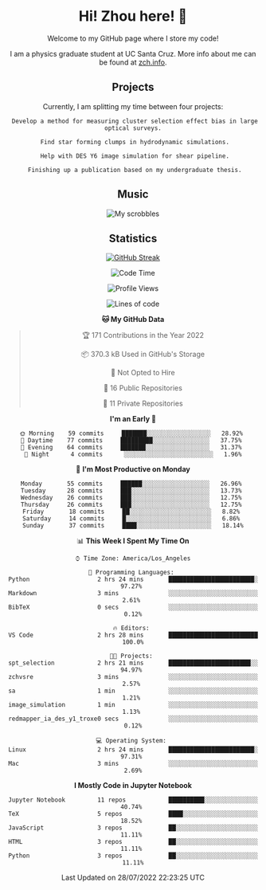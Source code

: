 <div align="center">
<h1> Hi! Zhou here! 👋 </h1>


Welcome to my GitHub page where I store my code! 

I am a physics graduate student at UC Santa Cruz. More info about me can be found at [zch.info](www.zch.info).

## Projects

Currently, I am splitting my time between four projects:
```
 Develop a method for measuring cluster selection effect bias in large optical surveys.
 
 Find star forming clumps in hydrodynamic simulations.
 
 Help with DES Y6 image simulation for shear pipeline.
 
 Finishing up a publication based on my undergraduate thesis.
```

## Music
![My scrobbles](https://lastfm-recently-played.vercel.app/api?user=zchvsre)


## Statistics

[![GitHub Streak](https://github-readme-streak-stats.herokuapp.com/?user=zhouconghao&theme=highcontrast)](https://git.io/streak-stats)

<!--START_SECTION:waka-->
![Code Time](http://img.shields.io/badge/Code%20Time-124%20hrs%2026%20mins-blue)

![Profile Views](http://img.shields.io/badge/Profile%20Views-79-blue)

![Lines of code](https://img.shields.io/badge/From%20Hello%20World%20I%27ve%20Written-884%20Thousand%20lines%20of%20code-blue)

**🐱 My GitHub Data** 

> 🏆 171 Contributions in the Year 2022
 > 
> 📦 370.3 kB Used in GitHub's Storage 
 > 
> 🚫 Not Opted to Hire
 > 
> 📜 16 Public Repositories 
 > 
> 🔑 11 Private Repositories  
 > 
**I'm an Early 🐤** 

```text
🌞 Morning    59 commits     ███████░░░░░░░░░░░░░░░░░░   28.92% 
🌆 Daytime    77 commits     █████████░░░░░░░░░░░░░░░░   37.75% 
🌃 Evening    64 commits     ███████░░░░░░░░░░░░░░░░░░   31.37% 
🌙 Night      4 commits      ░░░░░░░░░░░░░░░░░░░░░░░░░   1.96%

```
📅 **I'm Most Productive on Monday** 

```text
Monday       55 commits     ██████░░░░░░░░░░░░░░░░░░░   26.96% 
Tuesday      28 commits     ███░░░░░░░░░░░░░░░░░░░░░░   13.73% 
Wednesday    26 commits     ███░░░░░░░░░░░░░░░░░░░░░░   12.75% 
Thursday     26 commits     ███░░░░░░░░░░░░░░░░░░░░░░   12.75% 
Friday       18 commits     ██░░░░░░░░░░░░░░░░░░░░░░░   8.82% 
Saturday     14 commits     █░░░░░░░░░░░░░░░░░░░░░░░░   6.86% 
Sunday       37 commits     ████░░░░░░░░░░░░░░░░░░░░░   18.14%

```


📊 **This Week I Spent My Time On** 

```text
⌚︎ Time Zone: America/Los_Angeles

💬 Programming Languages: 
Python                   2 hrs 24 mins       ████████████████████████░   97.27% 
Markdown                 3 mins              ░░░░░░░░░░░░░░░░░░░░░░░░░   2.61% 
BibTeX                   0 secs              ░░░░░░░░░░░░░░░░░░░░░░░░░   0.12%

🔥 Editors: 
VS Code                  2 hrs 28 mins       █████████████████████████   100.0%

🐱‍💻 Projects: 
spt_selection            2 hrs 21 mins       ███████████████████████░░   94.97% 
zchvsre                  3 mins              ░░░░░░░░░░░░░░░░░░░░░░░░░   2.57% 
sa                       1 min               ░░░░░░░░░░░░░░░░░░░░░░░░░   1.21% 
image_simulation         1 min               ░░░░░░░░░░░░░░░░░░░░░░░░░   1.13% 
redmapper_ia_des_y1_troxe0 secs              ░░░░░░░░░░░░░░░░░░░░░░░░░   0.12%

💻 Operating System: 
Linux                    2 hrs 24 mins       ████████████████████████░   97.31% 
Mac                      3 mins              ░░░░░░░░░░░░░░░░░░░░░░░░░   2.69%

```

**I Mostly Code in Jupyter Notebook** 

```text
Jupyter Notebook         11 repos            ██████████░░░░░░░░░░░░░░░   40.74% 
TeX                      5 repos             ████░░░░░░░░░░░░░░░░░░░░░   18.52% 
JavaScript               3 repos             ██░░░░░░░░░░░░░░░░░░░░░░░   11.11% 
HTML                     3 repos             ██░░░░░░░░░░░░░░░░░░░░░░░   11.11% 
Python                   3 repos             ██░░░░░░░░░░░░░░░░░░░░░░░   11.11%

```



 Last Updated on 28/07/2022 22:23:25 UTC
<!--END_SECTION:waka-->

<!-- ![](https://raw.githubusercontent.com/zhouconghao/github-stats/master/generated/overview.svg#gh-dark-mode-only)
![](https://raw.githubusercontent.com/zhouconghao/github-stats/master/generated/overview.svg#gh-light-mode-only)

![](https://raw.githubusercontent.com/zhouconghao/github-stats/master/generated/languages.svg#gh-dark-mode-only)
![](https://raw.githubusercontent.com/zhouconghao/github-stats/master/generated/languages.svg#gh-light-mode-only) -->

</div>


<!--
**zchvsre/zchvsre** is a ✨ _special_ ✨ repository because its `README.md` (this file) appears on your GitHub profile.

Here are some ideas to get you started:

- 🔭 I’m currently working on ...
- 🌱 I’m currently learning ...
- 👯 I’m looking to collaborate on ...
- 🤔 I’m looking for help with ...
- 💬 Ask me about ...
- 📫 How to reach me: ...
- 😄 Pronouns: ...
- ⚡ Fun fact: ...
-->
 
 </p>
